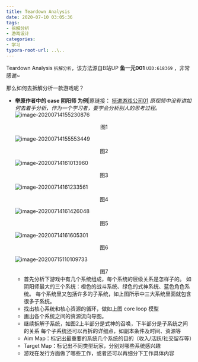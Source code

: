 ```yaml
---
title: Teardown Analysis
date: 2020-07-10 03:05:36
tags: 
- 拆解分析
- 游戏设计
categories: 
- 学习
typora-root-url: ..\..
---
```




Teardown Analysis `拆解分析`，该方法源自B站UP **鱼一元001** `UID:618369` ，非常感谢~

那么如何去拆解分析一款游戏呢？

- **举原作者中的 case 阴阳师 为例**|原链接： [挺进游戏公司01](https://www.bilibili.com/video/BV1GJ411y7fj)
  *原视频中没有讲如何去着手分析，作为一个学习者，要学会分析别人的思考过程。*
  ![image-20200714155230876](/images/teardwon-1/image-20200714155230876.png)

  <center>图1</center>

  ![image-20200714155553449](/images/teardwon-1/image-20200714155553449.png)

  <center>图2</center>
  
  ![image-20200714161013960](/images/teardwon-1/image-20200714161013960.png)
  
  <center>图3</center>
  
  ![image-20200714161233561](/images/teardwon-1/image-20200714161233561.png)
  
  <center>图4</center>
  
  ![image-20200714161426048](/images/teardwon-1/image-20200714161426048.png)
  
  <center>图5</center>
  
  ![image-20200714161605301](/images/teardwon-1/image-20200714161605301.png)

  <center>图6</center>
  
  ![image-20200715110109733](/images/teardwon-1/image-20200715110109733.png)
  
  <center>图7</center>
  
  - 首先分析下游戏中有几个系统组成，每个系统的层级关系是怎样子的。
    如阴阳师最大的三个系统：橙色的战斗系统、绿色的式神系统、蓝色角色系统。
    每个系统里又包括许多的子系统，如上图所示中三大系统里面就包含很多子系统。
  - 找出核心系统和核心资源的循环，做如上图 core loop 模型
  - 画出各个系统之间的资源流向导图。
  - 继续拆解子系统，如图2上半部分是式神的召唤，下半部分是子系统之间的关系 
    每个子系统还可以再拆的详细点，如副本条件及时间、资源等
  - Aim Map：标记出最重要的系统几个系统的目的（收入/活跃/社交留存等）
  - Target Map：标记出不同类型玩家，分别对哪些系统感兴趣
  - 游戏在发行方面做了哪些工作，或者还可以再细分下工作具体内容

